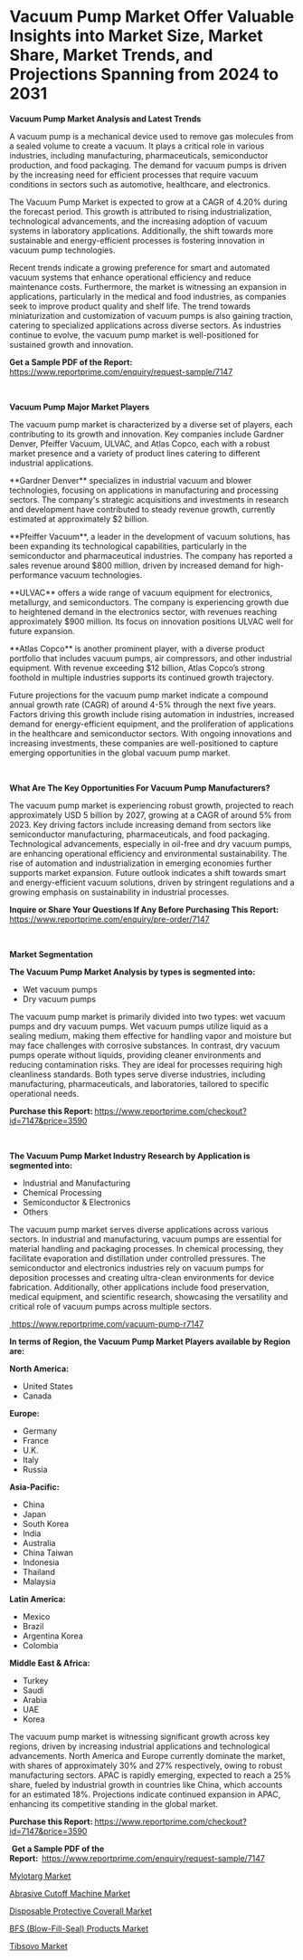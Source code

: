 <p><h1>Vacuum Pump Market Offer Valuable Insights into Market Size, Market Share, Market Trends, and Projections Spanning from 2024 to 2031</h1></p><p><strong>Vacuum Pump Market Analysis and Latest Trends</strong></p>
<p><p>A vacuum pump is a mechanical device used to remove gas molecules from a sealed volume to create a vacuum. It plays a critical role in various industries, including manufacturing, pharmaceuticals, semiconductor production, and food packaging. The demand for vacuum pumps is driven by the increasing need for efficient processes that require vacuum conditions in sectors such as automotive, healthcare, and electronics.</p><p>The Vacuum Pump Market is expected to grow at a CAGR of 4.20% during the forecast period. This growth is attributed to rising industrialization, technological advancements, and the increasing adoption of vacuum systems in laboratory applications. Additionally, the shift towards more sustainable and energy-efficient processes is fostering innovation in vacuum pump technologies.</p><p>Recent trends indicate a growing preference for smart and automated vacuum systems that enhance operational efficiency and reduce maintenance costs. Furthermore, the market is witnessing an expansion in applications, particularly in the medical and food industries, as companies seek to improve product quality and shelf life. The trend towards miniaturization and customization of vacuum pumps is also gaining traction, catering to specialized applications across diverse sectors. As industries continue to evolve, the vacuum pump market is well-positioned for sustained growth and innovation.</p></p>
<p><strong>Get a Sample PDF of the Report:&nbsp;</strong> <a href="https://www.reportprime.com/enquiry/request-sample/7147">https://www.reportprime.com/enquiry/request-sample/7147</a></p>
<p>&nbsp;</p>
<p><strong>Vacuum Pump Major Market Players</strong></p>
<p><p>The vacuum pump market is characterized by a diverse set of players, each contributing to its growth and innovation. Key companies include Gardner Denver, Pfeiffer Vacuum, ULVAC, and Atlas Copco, each with a robust market presence and a variety of product lines catering to different industrial applications.</p><p>**Gardner Denver** specializes in industrial vacuum and blower technologies, focusing on applications in manufacturing and processing sectors. The company's strategic acquisitions and investments in research and development have contributed to steady revenue growth, currently estimated at approximately $2 billion.</p><p>**Pfeiffer Vacuum**, a leader in the development of vacuum solutions, has been expanding its technological capabilities, particularly in the semiconductor and pharmaceutical industries. The company has reported a sales revenue around $800 million, driven by increased demand for high-performance vacuum technologies.</p><p>**ULVAC** offers a wide range of vacuum equipment for electronics, metallurgy, and semiconductors. The company is experiencing growth due to heightened demand in the electronics sector, with revenues reaching approximately $900 million. Its focus on innovation positions ULVAC well for future expansion.</p><p>**Atlas Copco** is another prominent player, with a diverse product portfolio that includes vacuum pumps, air compressors, and other industrial equipment. With revenue exceeding $12 billion, Atlas Copco’s strong foothold in multiple industries supports its continued growth trajectory.</p><p>Future projections for the vacuum pump market indicate a compound annual growth rate (CAGR) of around 4-5% through the next five years. Factors driving this growth include rising automation in industries, increased demand for energy-efficient equipment, and the proliferation of applications in the healthcare and semiconductor sectors. With ongoing innovations and increasing investments, these companies are well-positioned to capture emerging opportunities in the global vacuum pump market.</p></p>
<p>&nbsp;</p>
<p><strong>What Are The Key Opportunities For Vacuum Pump Manufacturers?</strong></p>
<p><p>The vacuum pump market is experiencing robust growth, projected to reach approximately USD 5 billion by 2027, growing at a CAGR of around 5% from 2023. Key driving factors include increasing demand from sectors like semiconductor manufacturing, pharmaceuticals, and food packaging. Technological advancements, especially in oil-free and dry vacuum pumps, are enhancing operational efficiency and environmental sustainability. The rise of automation and industrialization in emerging economies further supports market expansion. Future outlook indicates a shift towards smart and energy-efficient vacuum solutions, driven by stringent regulations and a growing emphasis on sustainability in industrial processes.</p></p>
<p><strong>Inquire or Share Your Questions If Any Before Purchasing This Report:</strong> <a href="https://www.reportprime.com/enquiry/pre-order/7147">https://www.reportprime.com/enquiry/pre-order/7147</a></p>
<p>&nbsp;</p>
<p><strong>Market Segmentation</strong></p>
<p><strong>The Vacuum Pump Market Analysis by types is segmented into:</strong></p>
<p><ul><li>Wet vacuum pumps</li><li>Dry vacuum pumps</li></ul></p>
<p><p>The vacuum pump market is primarily divided into two types: wet vacuum pumps and dry vacuum pumps. Wet vacuum pumps utilize liquid as a sealing medium, making them effective for handling vapor and moisture but may face challenges with corrosive substances. In contrast, dry vacuum pumps operate without liquids, providing cleaner environments and reducing contamination risks. They are ideal for processes requiring high cleanliness standards. Both types serve diverse industries, including manufacturing, pharmaceuticals, and laboratories, tailored to specific operational needs.</p></p>
<p><strong>Purchase this Report:&nbsp;</strong><a href="https://www.reportprime.com/checkout?id=7147&price=3590">https://www.reportprime.com/checkout?id=7147&price=3590</a></p>
<p>&nbsp;</p>
<p><strong>The Vacuum Pump Market Industry Research by Application is segmented into:</strong></p>
<p><ul><li>Industrial and Manufacturing</li><li>Chemical Processing</li><li>Semiconductor & Electronics</li><li>Others</li></ul></p>
<p><p>The vacuum pump market serves diverse applications across various sectors. In industrial and manufacturing, vacuum pumps are essential for material handling and packaging processes. In chemical processing, they facilitate evaporation and distillation under controlled pressures. The semiconductor and electronics industries rely on vacuum pumps for deposition processes and creating ultra-clean environments for device fabrication. Additionally, other applications include food preservation, medical equipment, and scientific research, showcasing the versatility and critical role of vacuum pumps across multiple sectors.</p></p>
<p><a href="https://www.reportprime.com/vacuum-pump-r7147">&nbsp;https://www.reportprime.com/vacuum-pump-r7147</a></p>
<p><strong>In terms of Region, the Vacuum Pump Market Players available by Region are:</strong></p>
<p>
    <p> <strong> North America: </strong>
        <ul>
            <li>United States</li>
            <li>Canada</li>
        </ul>
        </p> 
    <p> <strong> Europe: </strong>
        <ul>
            <li>Germany</li>
            <li>France</li>
            <li>U.K.</li>
            <li>Italy</li>
            <li>Russia</li>
        </ul>
        </p> 
    <p> <strong> Asia-Pacific: </strong>
        <ul>
            <li>China</li>
            <li>Japan</li>
            <li>South Korea</li>
            <li>India</li>
            <li>Australia</li>
            <li>China Taiwan</li>
            <li>Indonesia</li>
            <li>Thailand</li>
            <li>Malaysia</li>
        </ul>
        </p> 
    <p> <strong> Latin America: </strong>
        <ul>
            <li>Mexico</li>
            <li>Brazil</li>
            <li>Argentina Korea</li>
            <li>Colombia</li>
        </ul>
        </p> 
    <p> <strong> Middle East & Africa: </strong>
        <ul>
            <li>Turkey</li>
            <li>Saudi</li>
            <li>Arabia</li>
            <li>UAE</li>
            <li>Korea</li>
        </ul>
    </p>
    </p>
<p><p>The vacuum pump market is witnessing significant growth across key regions, driven by increasing industrial applications and technological advancements. North America and Europe currently dominate the market, with shares of approximately 30% and 27% respectively, owing to robust manufacturing sectors. APAC is rapidly emerging, expected to reach a 25% share, fueled by industrial growth in countries like China, which accounts for an estimated 18%. Projections indicate continued expansion in APAC, enhancing its competitive standing in the global market.</p></p>
<p><strong>Purchase this Report: </strong><a href="https://www.reportprime.com/checkout?id=7147&price=3590">https://www.reportprime.com/checkout?id=7147&price=3590</a></p>
<p>&nbsp;<strong>Get a Sample PDF of the Report:&nbsp;&nbsp;</strong><a href="https://www.reportprime.com/enquiry/request-sample/7147">https://www.reportprime.com/enquiry/request-sample/7147</a></p>
<p><strong></strong></p>
<p><p><a href="https://www.linkedin.com/pulse/mylotarg-market-revolution-2024-2031-trends-shaping-next-6t1ie?trackingId=Ebk5sIG6Q66Ff%2BeT%2Bp4loQ%3D%3D">Mylotarg Market</a></p><p><a href="https://issuu.com/reportprime-2/docs/abrasive-cutoff-machine-market-size_227b9548734884">Abrasive Cutoff Machine Market</a></p><p><a href="https://medium.com/@trameciabutler45/evaluating-global-disposable-protective-coverall-market-trends-and-growth-opportunities-by-region-b915df4b21a9">Disposable Protective Coverall Market</a></p><p><a href="https://github.com/NasrinKhan99/Market-Research-Report-List-1/blob/main/bfs-blow-fill-seal-products-market.md">BFS (Blow-Fill-Seal) Products Market</a></p><p><a href="https://www.linkedin.com/pulse/tibsovo-market-emerging-trends-future-prospects-period-icxge?trackingId=RnZaYm0gR%2FCWaa0l42O6Lw%3D%3D">Tibsovo Market</a></p></p>